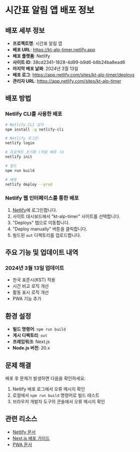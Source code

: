 # 시간표 알림 앱 배포 정보

## 배포 세부 정보

- **프로젝트명**: 시간표 알림 앱
- **배포 URL**: https://kt-alp-timer.netlify.app
- **배포 플랫폼**: Netlify
- **사이트 ID**: 38cd2341-1828-4d99-b9d6-b8b24ba8ead6
- **마지막 배포 날짜**: 2024년 3월 13일
- **배포 로그**: https://app.netlify.com/sites/kt-alp-timer/deploys
- **관리자 URL**: https://app.netlify.com/sites/kt-alp-timer

## 배포 방법

### Netlify CLI를 사용한 배포

```bash
# Netlify CLI 설치
npm install -g netlify-cli

# Netlify 로그인
netlify login

# 프로젝트 초기화 (처음 배포 시)
netlify init

# 빌드
npm run build

# 배포
netlify deploy --prod
```

### Netlify 웹 인터페이스를 통한 배포

1. [Netlify](https://www.netlify.com/)에 로그인합니다.
2. 사이트 대시보드에서 "kt-alp-timer" 사이트를 선택합니다.
3. "Deploys" 탭으로 이동합니다.
4. "Deploy manually" 버튼을 클릭합니다.
5. 빌드된 `out` 디렉토리를 업로드합니다.

## 주요 기능 및 업데이트 내역

### 2024년 3월 13일 업데이트
- 한국 표준시(KST) 적용
- 시간 비교 로직 개선
- 활동 표시 로직 개선
- PWA 기능 추가

## 환경 설정

- **빌드 명령어**: `npm run build`
- **게시 디렉토리**: `out`
- **프레임워크**: Next.js
- **Node.js 버전**: 20.x

## 문제 해결

배포 후 문제가 발생하면 다음을 확인하세요:

1. Netlify 배포 로그에서 오류 메시지 확인
2. 로컬에서 `npm run build` 명령어로 빌드 테스트
3. 브라우저 개발자 도구의 콘솔에서 오류 메시지 확인

## 관련 리소스

- [Netlify 문서](https://docs.netlify.com/)
- [Next.js 배포 가이드](https://nextjs.org/docs/app/building-your-application/deploying)
- [PWA 문서](https://web.dev/progressive-web-apps/) 